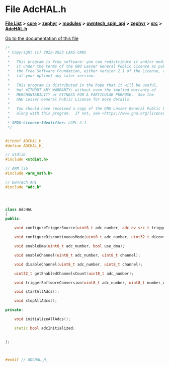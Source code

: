 

# File AdcHAL.h

[**File List**](files.md) **>** [**core**](dir_771164b9325b04f1442f7a3ffa8ecb89.md) **>** [**zephyr**](dir_09002e7ce91f09aeb040dfd1861a47f4.md) **>** [**modules**](dir_6d0fb8ab814c517e7f155fb837e32f72.md) **>** [**owntech\_spin\_api**](dir_87330bcbf7fe698536ea5946c1b90585.md) **>** [**zephyr**](dir_83abe2f3de580445b50d57f614c989e1.md) **>** [**src**](dir_b0a9bfd1c37d418dc07d30cb79a776da.md) **>** [**AdcHAL.h**](AdcHAL_8h.md)

[Go to the documentation of this file](AdcHAL_8h.md)


```C++
/*
 * Copyright (c) 2022-2023 LAAS-CNRS
 *
 *   This program is free software: you can redistribute it and/or modify
 *   it under the terms of the GNU Lesser General Public License as published by
 *   the Free Software Foundation, either version 2.1 of the License, or
 *   (at your option) any later version.
 *
 *   This program is distributed in the hope that it will be useful,
 *   but WITHOUT ANY WARRANTY; without even the implied warranty of
 *   MERCHANTABILITY or FITNESS FOR A PARTICULAR PURPOSE.  See the
 *   GNU Lesser General Public License for more details.
 *
 *   You should have received a copy of the GNU Lesser General Public License
 *   along with this program.  If not, see <https://www.gnu.org/licenses/>.
 *
 * SPDX-License-Identifier: LGPL-2.1
 */


#ifndef ADCHAL_H_
#define ADCHAL_H_

// Stdlib
#include <stdint.h>

// ARM lib
#include <arm_math.h>

// OwnTech API
#include "adc.h"




class AdcHAL
{
public:

    void configureTriggerSource(uint8_t adc_number, adc_ev_src_t trigger_source);

    void configureDiscontinuousMode(uint8_t adc_number, uint32_t dicontinuous_count);

    void enableDma(uint8_t adc_number, bool use_dma);

    void enableChannel(uint8_t adc_number, uint8_t channel);

    void disableChannel(uint8_t adc_number, uint8_t channel);

    uint32_t getEnabledChannelsCount(uint8_t adc_number);

    void triggerSoftwareConversion(uint8_t adc_number, uint8_t number_of_acquisitions);

    void startAllAdcs();

    void stopAllAdcs();

private:

    void initializeAllAdcs();

    static bool adcInitialized;


};



#endif // ADCHAL_H_
```


